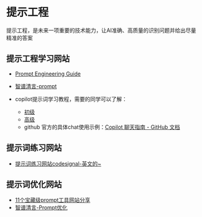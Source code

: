 # 提示工程

提示工程，是未来一项重要的技术能力，让AI准确、高质量的识别问题并给出尽量精准的答案

## 提示工程学习网站

- [Prompt Engineering Guide](https://www.promptingguide.ai/zh/introduction/tips)
- [智谱清言-prompt](https://open.bigmodel.cn/dev/howuse/prompt)

- copilot提示词学习教程，需要的同学可以了解：
  - [初级](https://github.com/microsoft/generative-ai-for-beginners/tree/main/04-prompt-engineering-fundamentals/translations/cn)
  - [高级](https://github.com/microsoft/generative-ai-for-beginners/tree/main/05-advanced-prompts/translations/cn)
  - github 官方的具体chat使用示例：[Copilot 聊天指南 - GitHub 文档](https://docs.github.com/zh/copilot/copilot-chat-cookbook)

## 提示词练习网站

- [提示词练习网站codesignal-英文的~](https://codesignal.com/learn/course/74/unit/1/practice/1)

## 提示词优化网站

- [11个宝藏级prompt工具网站分享](https://www.bilibili.com/opus/804418624039157865)
- [智谱清言-Prompt优化](https://chatglm.cn/share/FW4o9)
